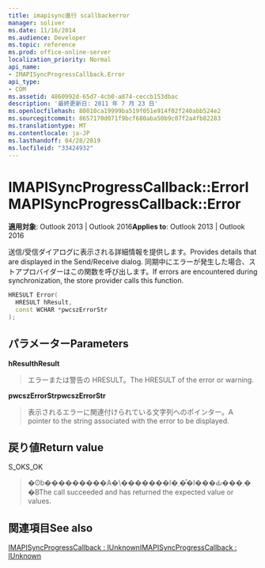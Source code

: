 ```yaml
---
title: imapisync進行 scallbackerror
manager: soliver
ms.date: 11/16/2014
ms.audience: Developer
ms.topic: reference
ms.prod: office-online-server
localization_priority: Normal
api_name:
- IMAPISyncProgressCallback.Error
api_type:
- COM
ms.assetid: 4860992d-65d7-4cb0-a874-ceccb153dbac
description: '最終更新日: 2011 年 7 月 23 日'
ms.openlocfilehash: 80010ca19999ba519f051e914f02f240abb524e2
ms.sourcegitcommit: 8657170d071f9bcf680aba50b9c07f2a4fb82283
ms.translationtype: MT
ms.contentlocale: ja-JP
ms.lasthandoff: 04/28/2019
ms.locfileid: "33424932"
---
```

# <a name="imapisyncprogresscallbackerror"></a><span data-ttu-id="9e90b-103">IMAPISyncProgressCallback::Error</span><span class="sxs-lookup"><span data-stu-id="9e90b-103">IMAPISyncProgressCallback::Error</span></span>

  
  
<span data-ttu-id="9e90b-104">**適用対象**: Outlook 2013 | Outlook 2016</span><span class="sxs-lookup"><span data-stu-id="9e90b-104">**Applies to**: Outlook 2013 | Outlook 2016</span></span> 
  
<span data-ttu-id="9e90b-105">送信/受信ダイアログに表示される詳細情報を提供します。</span><span class="sxs-lookup"><span data-stu-id="9e90b-105">Provides details that are displayed in the Send/Receive dialog.</span></span> <span data-ttu-id="9e90b-106">同期中にエラーが発生した場合、ストアプロバイダーはこの関数を呼び出します。</span><span class="sxs-lookup"><span data-stu-id="9e90b-106">If errors are encountered during synchronization, the store provider calls this function.</span></span>
  
```cpp
HRESULT Error(
  HRESULT hResult,
  const WCHAR *pwcszErrorStr
);
```

## <a name="parameters"></a><span data-ttu-id="9e90b-107">パラメーター</span><span class="sxs-lookup"><span data-stu-id="9e90b-107">Parameters</span></span>

 <span data-ttu-id="9e90b-108">**hResult**</span><span class="sxs-lookup"><span data-stu-id="9e90b-108">**hResult**</span></span>
  
> <span data-ttu-id="9e90b-109">エラーまたは警告の HRESULT。</span><span class="sxs-lookup"><span data-stu-id="9e90b-109">The HRESULT of the error or warning.</span></span>
    
 <span data-ttu-id="9e90b-110">**pwcszErrorStr**</span><span class="sxs-lookup"><span data-stu-id="9e90b-110">**pwcszErrorStr**</span></span>
  
> <span data-ttu-id="9e90b-111">表示されるエラーに関連付けられている文字列へのポインター。</span><span class="sxs-lookup"><span data-stu-id="9e90b-111">A pointer to the string associated with the error to be displayed.</span></span>
    
## <a name="return-value"></a><span data-ttu-id="9e90b-112">戻り値</span><span class="sxs-lookup"><span data-stu-id="9e90b-112">Return value</span></span>

<span data-ttu-id="9e90b-113">S_OK</span><span class="sxs-lookup"><span data-stu-id="9e90b-113">S_OK</span></span> 
  
> <span data-ttu-id="9e90b-114">�ʘb���������A�\�������l�܂��͒l���Ԃ���܂��B</span><span class="sxs-lookup"><span data-stu-id="9e90b-114">The call succeeded and has returned the expected value or values.</span></span>
    
## <a name="see-also"></a><span data-ttu-id="9e90b-115">関連項目</span><span class="sxs-lookup"><span data-stu-id="9e90b-115">See also</span></span>



[<span data-ttu-id="9e90b-116">IMAPISyncProgressCallback : IUnknown</span><span class="sxs-lookup"><span data-stu-id="9e90b-116">IMAPISyncProgressCallback : IUnknown</span></span>](imapisyncprogresscallbackiunknown.md)


